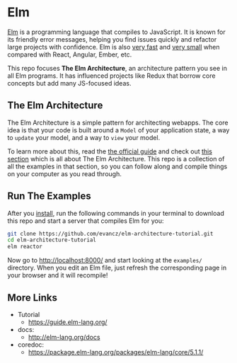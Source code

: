 # Elm

[Elm](https://elm-lang.org/) is a programming language that compiles to JavaScript. It is known for its friendly error messages, helping you find issues quickly and refactor large projects with confidence. Elm is also [very fast](https://elm-lang.org/blog/blazing-fast-html-round-two) and [very small](https://elm-lang.org/blog/small-assets-without-the-headache) when compared with React, Angular, Ember, etc.

This repo focuses **The Elm Architecture**, an architecture pattern you see in all Elm programs. It has influenced projects like Redux that borrow core concepts but add many JS-focused ideas.


## The Elm Architecture

The Elm Architecture is a simple pattern for architecting webapps. The core idea is that your code is built around a `Model` of your application state, a way to `update` your model, and a way to `view` your model.

To learn more about this, read the [the official guide][guide] and check out [this section][arch] which is all about The Elm Architecture. This repo is a collection of all the examples in that section, so you can follow along and compile things on your computer as you read through.

[guide]: https://guide.elm-lang.org/
[arch]: https://guide.elm-lang.org/architecture/


## Run The Examples

After you [install](https://guide.elm-lang.org/install.html), run the following commands in your terminal to download this repo and start a server that compiles Elm for you:

```bash
git clone https://github.com/evancz/elm-architecture-tutorial.git
cd elm-architecture-tutorial
elm reactor
```

Now go to [http://localhost:8000/](http://localhost:8000/) and start looking at the `examples/` directory. When you edit an Elm file, just refresh the corresponding page in your browser and it will recompile!


## More Links

 * Tutorial
    * https://guide.elm-lang.org/
 * docs:
    * http://elm-lang.org/docs
 * coredoc:
    * https://package.elm-lang.org/packages/elm-lang/core/5.1.1/
